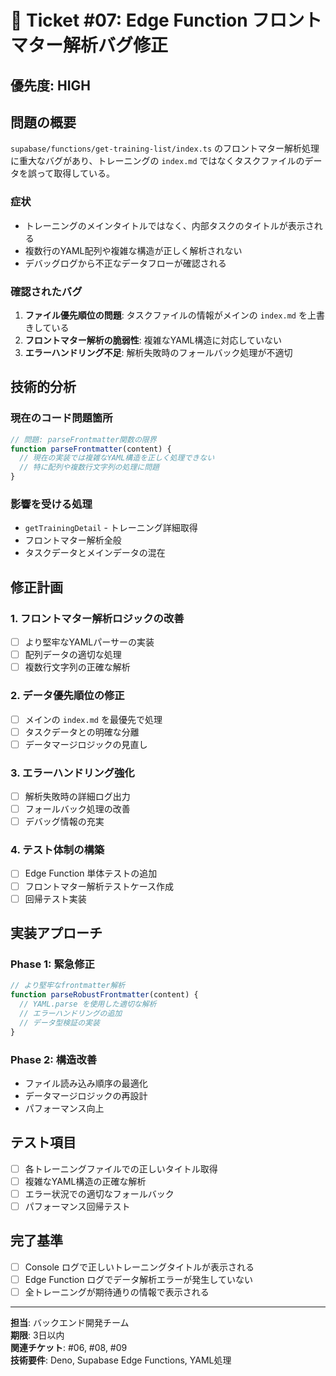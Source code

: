 # 🐛 Ticket #07: Edge Function フロントマター解析バグ修正

## 優先度: **HIGH**

## 問題の概要

`supabase/functions/get-training-list/index.ts` のフロントマター解析処理に重大なバグがあり、トレーニングの `index.md` ではなくタスクファイルのデータを誤って取得している。

### 症状

- トレーニングのメインタイトルではなく、内部タスクのタイトルが表示される
- 複数行のYAML配列や複雑な構造が正しく解析されない
- デバッグログから不正なデータフローが確認される

### 確認されたバグ

1. **ファイル優先順位の問題**: タスクファイルの情報がメインの `index.md` を上書きしている
2. **フロントマター解析の脆弱性**: 複雑なYAML構造に対応していない
3. **エラーハンドリング不足**: 解析失敗時のフォールバック処理が不適切

## 技術的分析

### 現在のコード問題箇所

```javascript
// 問題: parseFrontmatter関数の限界
function parseFrontmatter(content) {
  // 現在の実装では複雑なYAML構造を正しく処理できない
  // 特に配列や複数行文字列の処理に問題
}
```

### 影響を受ける処理

- `getTrainingDetail` - トレーニング詳細取得
- フロントマター解析全般
- タスクデータとメインデータの混在

## 修正計画

### 1. フロントマター解析ロジックの改善

- [ ] より堅牢なYAMLパーサーの実装
- [ ] 配列データの適切な処理
- [ ] 複数行文字列の正確な解析

### 2. データ優先順位の修正

- [ ] メインの `index.md` を最優先で処理
- [ ] タスクデータとの明確な分離
- [ ] データマージロジックの見直し

### 3. エラーハンドリング強化

- [ ] 解析失敗時の詳細ログ出力
- [ ] フォールバック処理の改善
- [ ] デバッグ情報の充実

### 4. テスト体制の構築

- [ ] Edge Function 単体テストの追加
- [ ] フロントマター解析テストケース作成
- [ ] 回帰テスト実装

## 実装アプローチ

### Phase 1: 緊急修正
```javascript
// より堅牢なfrontmatter解析
function parseRobustFrontmatter(content) {
  // YAML.parse を使用した適切な解析
  // エラーハンドリングの追加
  // データ型検証の実装
}
```

### Phase 2: 構造改善
- ファイル読み込み順序の最適化
- データマージロジックの再設計
- パフォーマンス向上

## テスト項目

- [ ] 各トレーニングファイルでの正しいタイトル取得
- [ ] 複雑なYAML構造の正確な解析
- [ ] エラー状況での適切なフォールバック
- [ ] パフォーマンス回帰テスト

## 完了基準

- [ ] Console ログで正しいトレーニングタイトルが表示される
- [ ] Edge Function ログでデータ解析エラーが発生していない
- [ ] 全トレーニングが期待通りの情報で表示される

---

**担当**: バックエンド開発チーム  
**期限**: 3日以内  
**関連チケット**: #06, #08, #09  
**技術要件**: Deno, Supabase Edge Functions, YAML処理